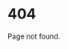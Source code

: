 <style type="text/css">
    #content p,
    #content h1,
    #content h2 {
        text-align: center;
    }
</style>

# 404

Page not found.
